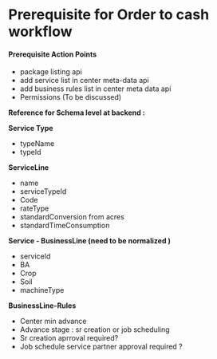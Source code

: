 # Prerequisite for Order to cash workflow

#### Prerequisite Action Points

* package listing api
* add service list in center meta-data api
* add business rules list in center meta data api
* Permissions \(To be discussed\)



**Reference for Schema level at backend  :**

**Service Type**

* typeName
* typeId

**ServiceLine**

* name
* serviceTypeId
* Code
* rateType
* standardConversion from acres
* standardTimeConsumption

**Service - BusinessLine \(need to be normalized \)**

* serviceId
* BA
* Crop
* Soil
* machineType

**BusinessLine-Rules**

* Center min advance
* Advance stage : sr creation or job scheduling
*  Sr creation aprroval required?
*  Job schedule service partner approval required ?

